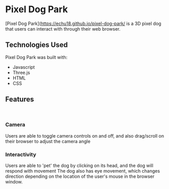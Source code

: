 # Pixel Dog Park

[Pixel Dog Park](https://echu18.github.io/pixel-dog-park/ is a 3D pixel dog that users can interact with through their web browser.




## Technologies Used
Pixel Dog Park was built with:
* Javascript 
* Three.js
* HTML
* CSS



## Features
<br/>

### Camera
Users are able to toggle camera controls on and off, and also drag/scroll on their browser to adjust the camera angle


### Interactivity
Users are able to 'pet' the dog by clicking on its head, and the dog will respond with movement
The dog also has eye movement, which changes direction depending on the location of the user's mouse in the browser window.
